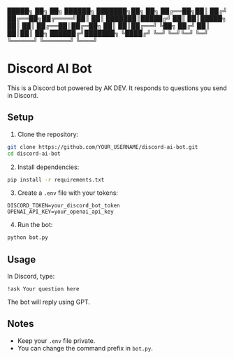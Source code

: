  █████╗ ██╗  ██╗    ██████╗ ███████╗██╗   ██╗
██╔══██╗██║ ██╔╝    ██╔══██╗██╔════╝██║   ██║
███████║█████╔╝     ██║  ██║█████╗  ██║   ██║
██╔══██║██╔═██╗     ██║  ██║██╔══╝  ╚██╗ ██╔╝
██║  ██║██║  ██╗    ██████╔╝███████╗ ╚████╔╝ 
╚═╝  ╚═╝╚═╝  ╚═╝    ╚═════╝ ╚══════╝  ╚═══╝  
                                             



# Discord AI Bot

This is a Discord bot powered by AK DEV. It responds to questions you send in Discord.

## Setup

1. Clone the repository:
```bash
git clone https://github.com/YOUR_USERNAME/discord-ai-bot.git
cd discord-ai-bot
```

2. Install dependencies:
```bash
pip install -r requirements.txt
```

3. Create a `.env` file with your tokens:
```
DISCORD_TOKEN=your_discord_bot_token
OPENAI_API_KEY=your_openai_api_key
```

4. Run the bot:
```bash
python bot.py
```

## Usage
In Discord, type:
```
!ask Your question here
```
The bot will reply using GPT.

## Notes
- Keep your `.env` file private.
- You can change the command prefix in `bot.py`.
